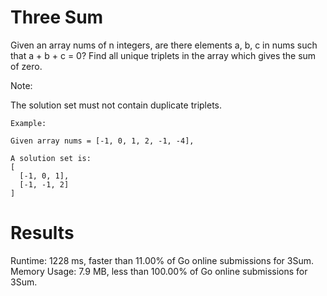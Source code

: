 # Three Sum
Given an array nums of n integers, are there elements a, b, c in nums such that a + b + c = 0? Find all unique triplets in the array which gives the sum of zero.

Note:

The solution set must not contain duplicate triplets.

```
Example:

Given array nums = [-1, 0, 1, 2, -1, -4],

A solution set is:
[
  [-1, 0, 1],
  [-1, -1, 2]
]
```
# Results
Runtime: 1228 ms, faster than 11.00% of Go online submissions for 3Sum.
Memory Usage: 7.9 MB, less than 100.00% of Go online submissions for 3Sum.